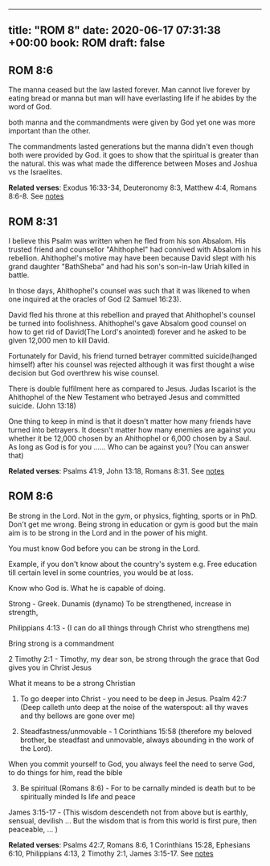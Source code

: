 
---
title: "ROM 8"
date: 2020-06-17 07:31:38 +00:00
book: ROM
draft: false
---

## ROM 8:6

The manna ceased but the law lasted forever. Man cannot live forever by eating bread or manna but man will have everlasting life if he abides by the word of God.

both manna and the commandments were given by God yet one was more important than the other.

The commandments lasted generations but the manna didn't even though both were provided by God. it goes to show that the spiritual is greater than the natural. this was what made the difference between Moses and Joshua vs the Israelites.

**Related verses**: Exodus 16:33-34, Deuteronomy 8:3, Matthew 4:4, Romans 8:6-8. See [notes](https://my.bible.com/notes/3453783682023416530)


## ROM 8:31

I believe this Psalm was written when he fled from his son Absalom. His trusted friend and counsellor "Ahithophel" had connived with Absalom in his rebellion. Ahithophel's motive may have been because David slept with his grand daughter "BathSheba" and had his son's son-in-law Uriah killed in battle. 

In those days, Ahithophel's counsel was such that it was likened to when one inquired at the oracles of God (2 Samuel 16:23). 

David fled his throne at this rebellion and prayed that Ahithophel's counsel be turned into foolishness. Ahithophel's gave Absalom good counsel on how to get rid of David(The Lord's anointed) forever and he asked to be given 12,000 men to kill David.

Fortunately for David, his friend turned betrayer committed suicide(hanged himself) after his counsel was rejected although it was first thought a wise decision but God overthrew his wise counsel.

There is double fulfilment here as compared to Jesus. Judas Iscariot is the Ahithophel of the New Testament who betrayed Jesus and committed suicide. (John 13:18)


One thing to keep in mind is that it doesn't matter how many friends have turned into betrayers. It doesn't matter how many enemies are against you whether it be 12,000 chosen by an Ahithophel or 6,000 chosen by a Saul. As long as God is for you ...... Who can be against you? (You can answer that)

**Related verses**: Psalms 41:9, John 13:18, Romans 8:31. See [notes](https://my.bible.com/notes/2331564906052837691)


## ROM 8:6

Be strong in the Lord. Not in the gym, or physics, fighting, sports or in PhD. Don't get me wrong. Being strong in education or gym is good but the main aim is to be strong in the Lord and in the power of his might.

You must know God before you can be strong in the Lord.

Example, if you don't know about the country's system e.g. Free education till certain level in some countries, you would be at loss.

Know who God is. What he is capable of doing.

Strong - Greek. Dunamis (dynamo) 
To be strengthened, increase in strength,

Philippians 4:13 - (I can do all things through Christ who strengthens me)
 
Bring strong is a commandment 

2 Timothy 2:1 - Timothy, my dear son, be strong through the grace that God gives you in Christ Jesus

What it means to be a strong Christian

1. To go deeper into Christ - you need to be deep in Jesus. Psalm 42:7 (Deep calleth unto deep at the noise of the waterspout: all thy waves and thy bellows are gone over me)

2. Steadfastness/unmovable - 1 Corinthians 15:58 (therefore my beloved brother, be steadfast and unmovable, always abounding in the work of the Lord). 

When you commit yourself to God, you always feel the need to serve God, to do things for him, read the bible

3. Be spiritual (Romans 8:6) - For to be carnally minded is death but to be spiritually minded Is life and peace

James 3:15-17 - (This wisdom descendeth not from above but is earthly, sensual, devilish ... But the wisdom that is from this world is first pure, then peaceable, ... )






**Related verses**: Psalms 42:7, Romans 8:6, 1 Corinthians 15:28, Ephesians 6:10, Philippians 4:13, 2 Timothy 2:1, James 3:15-17. See [notes](https://my.bible.com/notes/2300240412843696251)

